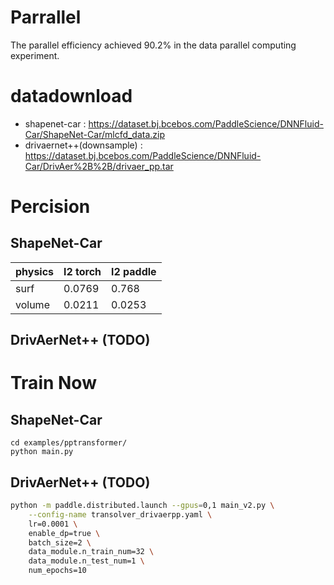 
# Parrallel
The parallel efficiency achieved 90.2% in the data parallel computing experiment.


# datadownload
- shapenet-car : https://dataset.bj.bcebos.com/PaddleScience/DNNFluid-Car/ShapeNet-Car/mlcfd_data.zip
- drivaernet++(downsample) : https://dataset.bj.bcebos.com/PaddleScience/DNNFluid-Car/DrivAer%2B%2B/drivaer_pp.tar


# Percision

## ShapeNet-Car
physics  | l2 torch  | l2 paddle 
-- | -- | -- 
surf | 0.0769  | 0.768
volume | 0.0211 | 0.0253

## DrivAerNet++ (TODO)


# Train Now

## ShapeNet-Car
```
cd examples/pptransformer/
python main.py
```

## DrivAerNet++ (TODO)
```sh
python -m paddle.distributed.launch --gpus=0,1 main_v2.py \
    --config-name transolver_drivaerpp.yaml \
    lr=0.0001 \
    enable_dp=true \
    batch_size=2 \
    data_module.n_train_num=32 \
    data_module.n_test_num=1 \
    num_epochs=10
```
